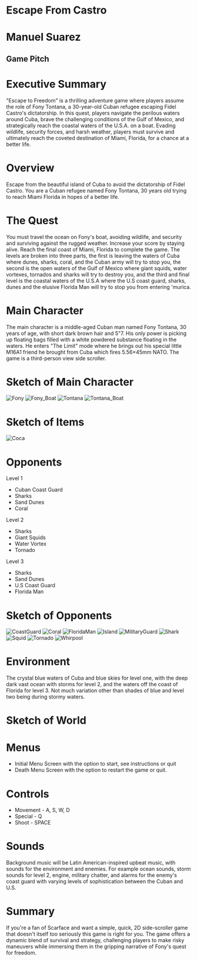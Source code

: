 # Escape From Castro
# Manuel Suarez
## Game Pitch

# Executive Summary
"Escape to Freedom" is a thrilling adventure game where players assume the role of Fony Tontana, a 30-year-old Cuban refugee escaping Fidel Castro's dictatorship. In this quest, players navigate the perilous waters around Cuba, brave the challenging conditions of the Gulf of Mexico, and strategically reach the coastal waters of the U.S.A. on a boat. Evading wildlife, security forces, and harsh weather, players must survive and ultimately reach the coveted destination of Miami, Florida, for a chance at a better life. 

# Overview
Escape from the beautiful island of Cuba to avoid the dictatorship of Fidel Castro. You are a Cuban refugee named Fony Tontana, 30 years old trying to reach Miami Florida in hopes of a better life.

# The Quest
You must travel the ocean on Fony's boat, avoiding wildlife, and security and surviving against the rugged weather. Increase your score by staying alive. Reach the final coast of Miami, Florida to complete the game. The levels are broken into three parts, the first is leaving the waters of Cuba where dunes, sharks, coral, and the Cuban army will try to stop you, the second is the open waters of the Gulf of Mexico where giant squids, water vortexes, tornados and sharks will try to destroy you, and the third and final level is the coastal waters of the U.S.A where the U.S coast guard, sharks, dunes and the elusive Florida Man will try to stop you from entering 'murica.

# Main Character
The main character is a middle-aged Cuban man named Fony Tontana, 30 years of age, with short dark brown hair and 5"7. His only power is picking up floating bags filled with a white powdered substance floating in the waters. He enters "The Limit" mode where he brings out his special little M16A1 friend he brought from Cuba which fires 5.56×45mm NATO. The game is a third-person view side scroller.

# Sketch of Main Character
![Fony](https://github.com/ManuelSuarez3D/Escape-From-Castro/assets/82544173/6575ac6f-07af-4d47-88bf-491eab4a56b0)
![Fony_Boat](https://github.com/ManuelSuarez3D/Escape-From-Castro/assets/82544173/6cf11341-ae72-49eb-bb25-a42f98d7369f)
![Tontana](https://github.com/ManuelSuarez3D/Escape-From-Castro/assets/82544173/ae6688aa-a899-4c4c-8ccb-e23d3e4e018c)
![Tontana_Boat](https://github.com/ManuelSuarez3D/Escape-From-Castro/assets/82544173/8979dc9a-1287-49f7-b41e-3d694e166078)

# Sketch of Items
![Coca](https://github.com/ManuelSuarez3D/Escape-From-Castro/assets/82544173/047d5e0f-533d-4914-9888-02e7d0f230f4)

# Opponents
Level 1
- Cuban Coast Guard
- Sharks
- Sand Dunes
- Coral

Level 2
- Sharks
- Giant Squids
- Water Vortex
- Tornado

Level 3
- Sharks
- Sand Dunes
- U.S Coast Guard
- Florida Man

# Sketch of Opponents
![CoastGuard](https://github.com/ManuelSuarez3D/Escape-From-Castro/assets/82544173/6d0d061c-d976-486f-ad55-f87d01a19e01)
![Coral](https://github.com/ManuelSuarez3D/Escape-From-Castro/assets/82544173/58dea687-525d-4a27-881c-b11ba81699bf)
![FloridaMan](https://github.com/ManuelSuarez3D/Escape-From-Castro/assets/82544173/d2217c0c-bdf6-4b18-a761-d99e28157cb6)
![Island](https://github.com/ManuelSuarez3D/Escape-From-Castro/assets/82544173/c22e160f-a6d3-473e-beb5-97820e749413)
![MilitaryGuard](https://github.com/ManuelSuarez3D/Escape-From-Castro/assets/82544173/9c62dd8d-553e-48da-b8c6-cd92e4354ad2)
![Shark](https://github.com/ManuelSuarez3D/Escape-From-Castro/assets/82544173/a3903195-1757-4adc-b171-7f8a903ad8b6)
![Squid](https://github.com/ManuelSuarez3D/Escape-From-Castro/assets/82544173/5b662be8-02d7-4f15-bb37-e6c572b97317)
![Tornado](https://github.com/ManuelSuarez3D/Escape-From-Castro/assets/82544173/63cf1121-9bd0-4573-8e5d-2a48d59ec1b1)
![Whirpool](https://github.com/ManuelSuarez3D/Escape-From-Castro/assets/82544173/dfd7213c-d1d2-47a7-9eda-f90694e804b7)

# Environment
The crystal blue waters of Cuba and blue skies for level one, with the deep dark vast ocean with storms for level 2, and the waters off the coast of Florida for level 3. Not much variation other than shades of blue and level two being during stormy waters.

# Sketch of World

# Menus
- Initial Menu Screen with the option to start, see instructions or quit
- Death Menu Screen with the option to restart the game or quit.

# Controls
- Movement - A, S, W, D
- Special - Q
- Shoot - SPACE

# Sounds
Background music will be Latin American-inspired upbeat music, with sounds for the environment and enemies. For example ocean sounds, storm sounds for level 2, engine, military chatter, and alarms for the enemy's coast guard with varying levels of sophistication between the Cuban and U.S.

# Summary
If you're a fan of Scarface and want a simple, quick, 2D side-scroller game that doesn't itself too seriously this game is right for you. The game offers a dynamic blend of survival and strategy, challenging players to make risky maneuvers while immersing them in the gripping narrative of Fony's quest for freedom.
